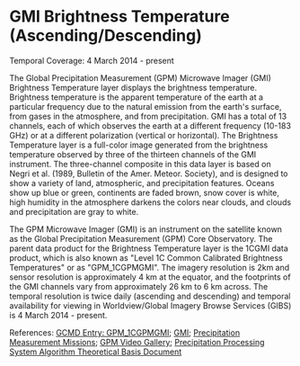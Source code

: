 # GMI Brightness Temperature (Ascending/Descending)
Temporal Coverage: 4 March 2014 - present

The Global Precipitation Measurement (GPM) Microwave Imager (GMI) Brightness Temperature layer displays the brightness temperature. Brightness temperature is the apparent temperature of the earth at a particular frequency due to the natural emission from the earth's surface, from gases in the atmosphere, and from precipitation. GMI has a total of 13 channels, each of which observes the earth at a different frequency (10-183 GHz) or at a different polarization (vertical or horizontal).  The Brightness Temperature layer is a full-color image generated from the brightness temperature observed by three of the thirteen channels of the GMI instrument. The three-channel composite in this data layer is based on Negri et al. (1989, Bulletin of the Amer. Meteor. Society), and is designed to show a variety of land, atmospheric, and precipitation features.  Oceans show up blue or green, continents are faded brown, snow cover is white, high humidity in the atmosphere darkens the colors near clouds, and clouds and precipitation are gray to white.

The GPM Microwave Imager (GMI) is an instrument on the satellite known as the Global Precipitation Measurement (GPM) Core Observatory. The parent data product for the Brightness Temperature layer is the 1CGMI data product, which is also known as "Level 1C Common Calibrated Brightness Temperatures" or as "GPM_1CGPMGMI".  The imagery resolution is 2km and sensor resolution is approximately 4 km at the equator, and the footprints of the GMI channels vary from approximately 26 km to 6 km across. The temporal resolution is twice daily (ascending and descending) and temporal availability for viewing in Worldview/Global Imagery Browse Services (GIBS) is 4 March 2014 - present.

References: [GCMD Entry: GPM_1CGPMGMI](https://gcmd.gsfc.nasa.gov/search/Metadata.do?entry=GPM_1CGPMGMI_05&subset=GCMD); [GMI](http://pmm.nasa.gov/gpm/flight-project/gmi);
[Precipitation Measurement Missions](http://pps.gsfc.nasa.gov); [GPM Video Gallery](http://www.nasa.gov/mission_pages/GPM/videos/index.html); [Precipitation Processing System Algorithm Theoretical Basis Document](http://pps.gsfc.nasa.gov/Documents/L1C_ATBD.pdf)
